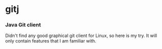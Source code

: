 # gitj
### Java Git client

Didn't find any good graphical git client for Linux, so here is my try. It will only contain features that I am familiar with.